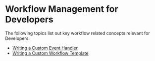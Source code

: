 # Workflow Management for Developers

The following topics list out key workflow related concepts relevant for
Developers.

-   [Writing a Custom Event Handler](Writing-a-Custom-Event-Handler)
-   [Writing a Custom Workflow
    Template](../../using-wso2-identity-server/writing-a-custom-workflow-template)
